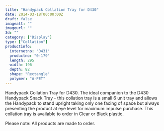 ```yaml
---
title: "Handypack Collation Tray for D430"
date: 2014-03-18T00:00:00Z
draft: false
imagealt: ""
imageurl: ""
3d: ""
category: ["Display"]
type: ["Collation"]
productinfo:
  internetno: "D431"
  productno: "0-179"
  length: 295
  width: 196
  depth: 82
  shape: "Rectangle"
  polymer: "A-PET"
---
```

Handypack Collation Tray for D430. The ideal companion to the D430 Handypack Snack Tray - this collation tray is a small 6 unit tray and allows the Handypack to stand upright taking only one facing of space but always presenting the product at eye level for maximum impulse purchase. This collation tray is available to order in Clear or Black plastic.

Please note: All products are made to order.

 